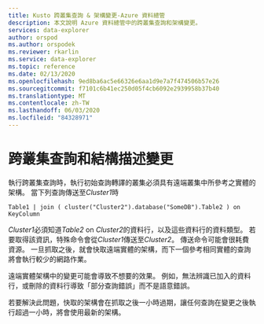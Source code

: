 ```yaml
---
title: Kusto 跨叢集查詢 & 架構變更-Azure 資料總管
description: 本文說明 Azure 資料總管中的跨叢集查詢和架構變更。
services: data-explorer
author: orspod
ms.author: orspodek
ms.reviewer: rkarlin
ms.service: data-explorer
ms.topic: reference
ms.date: 02/13/2020
ms.openlocfilehash: 9ed8ba6ac5e66326e6aa1d9e7a7f474506b57e26
ms.sourcegitcommit: f7101c6b41ec250d05f4cb6092e2939958b37b40
ms.translationtype: MT
ms.contentlocale: zh-TW
ms.lasthandoff: 06/03/2020
ms.locfileid: "84328971"
---
```

# <a name="cross-cluster-queries-and-schema-changes"></a>跨叢集查詢和結構描述變更

執行跨叢集查詢時，執行初始查詢轉譯的叢集必須具有遠端叢集中所參考之實體的架構。
當下列查詢傳送至*Cluster1*時

```kusto
Table1 | join ( cluster("Cluster2").database("SomeDB").Table2 ) on KeyColumn
``` 

*Cluster1*必須知道*Table2* on *Cluster2*的資料行，以及這些資料行的資料類型。 若要取得該資訊，特殊命令會從*Cluster1*傳送至*Cluster2*。
傳送命令可能會很耗費資源。 一旦抓取之後，就會快取遠端實體的架構，而下一個參考相同實體的查詢將會執行較少的網路作業。

遠端實體架構中的變更可能會導致不想要的效果。 例如，無法辨識已加入的資料行，或刪除的資料行導致「部分查詢錯誤」而不是語意錯誤。

若要解決此問題，快取的架構會在抓取之後一小時過期，讓任何查詢在變更之後執行超過一小時，將會使用最新的架構。
